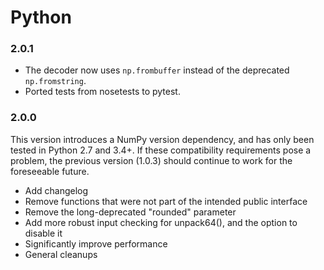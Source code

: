 Python
======

### 2.0.1

* The decoder now uses `np.frombuffer` instead of the deprecated `np.fromstring`.
* Ported tests from nosetests to pytest.

### 2.0.0

This version introduces a NumPy version dependency, and has only been tested in
Python 2.7 and 3.4+.  If these compatibility requirements pose a problem, the
previous version (1.0.3) should continue to work for the foreseeable future.

* Add changelog
* Remove functions that were not part of the intended public interface
* Remove the long-deprecated "rounded" parameter
* Add more robust input checking for unpack64(), and the option to disable it
* Significantly improve performance
* General cleanups
